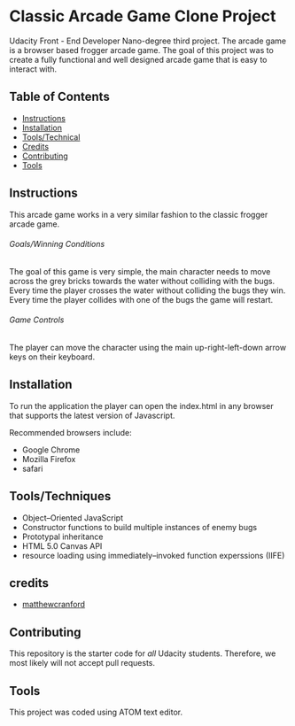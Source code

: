 # Classic Arcade Game Clone Project

Udacity Front - End Developer Nano-degree third project. The arcade game is a browser based frogger arcade game. The goal of this project was to create a fully functional and well designed arcade game that is easy to interact with.

## Table of Contents

- [Instructions](#instructions)
- [Installation](#installation)
- [Tools/Technical](#tools/technical)
- [Credits](#credits)
- [Contributing](#contributing)
- [Tools](#tools)

## Instructions

This arcade game works in a very similar fashion to the classic frogger arcade game.

###### Goals/Winning Conditions

The goal of this game is very simple, the main character needs to move across the grey bricks towards the water without colliding with the bugs. Every time the player crosses the water without colliding the bugs they win. Every time the player collides with one of the bugs the game will restart. 

###### Game Controls

The player can move the character using the main up-right-left-down arrow keys on their keyboard.

## Installation

To run the application the player can open the index.html in any browser that supports the latest version of Javascript.

Recommended browsers include:
* Google Chrome
* Mozilla Firefox
* safari 

## Tools/Techniques

* Object–Oriented JavaScript
* Constructor functions to build multiple instances of enemy bugs
* Prototypal inheritance
* HTML 5.0 Canvas API
* resource loading using immediately–invoked function experssions (IIFE)

## credits

- [matthewcranford](https://matthewcranford.com/page/2/)

## Contributing

This repository is the starter code for _all_ Udacity students. Therefore, we most likely will not accept pull requests.

## Tools

This project was coded using ATOM text editor.
